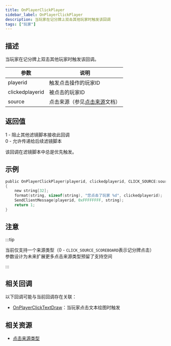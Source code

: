 ```yaml
---
title: OnPlayerClickPlayer
sidebar_label: OnPlayerClickPlayer
description: 当玩家在记分牌上双击其他玩家时触发该回调
tags: ["玩家"]
---
```


## 描述

当玩家在记分牌上双击其他玩家时触发该回调。

| 参数            | 说明                                                      |
| --------------- | --------------------------------------------------------- |
| playerid        | 触发点击操作的玩家ID                                      |
| clickedplayerid | 被点击的玩家ID                                            |
| source          | 点击来源（参见[点击来源](../resources/clicksources)文档） |

## 返回值

1 - 阻止其他滤镜脚本接收此回调  
0 - 允许传递给后续滤镜脚本

该回调在滤镜脚本中总是优先触发。

## 示例

```c
public OnPlayerClickPlayer(playerid, clickedplayerid, CLICK_SOURCE:source)
{
    new string[32];
    format(string, sizeof(string), "您点击了玩家 %d", clickedplayerid);
    SendClientMessage(playerid, 0xFFFFFFFF, string);
    return 1;
}
```

## 注意

:::tip

当前仅支持一个来源类型（0 - `CLICK_SOURCE_SCOREBOARD`表示记分牌点击）  
参数设计为未来扩展更多点击来源类型预留了支持空间

:::

## 相关回调

以下回调可能与当前回调存在关联：

- [OnPlayerClickTextDraw](OnPlayerClickTextDraw)：当玩家点击文本绘图时触发

## 相关资源

- [点击来源类型](../resources/clicksources)

